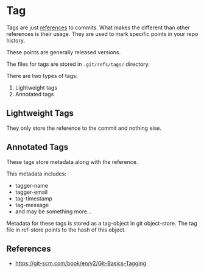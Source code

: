 # Tag

Tags are just [references](ref.md) to commits. What makes the different than other references is their usage. They are used to mark specific points in your repo history.

These points are generally released versions.

The files for tags are stored in `.git/refs/tags/` directory.

There are two types of tags:

1. Lightweight tags
2. Annotated tags

## Lightweight Tags

They only store the reference to the commit and nothing else.

## Annotated Tags

These tags store metadata along with the reference.

This metadata includes:

- tagger-name
- tagger-email
- tag-timestamp
- tag-message
- and may be something more...

Metadata for these tags is stored as a tag-object in git object-store. The tag file in ref-store points to the hash of this object.

## References

- https://git-scm.com/book/en/v2/Git-Basics-Tagging